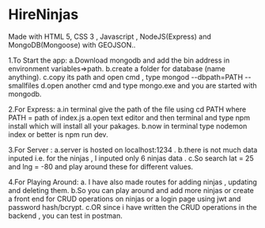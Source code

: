 # HireNinjas
Made with HTML 5, CSS 3 , Javascript , NodeJS(Express) and MongoDB(Mongoose) with GEOJSON..

1.To Start the app:
a.Download mongodb and add the bin address in environment variables=>path.
b.create a folder for database (name anything).
c.copy its path and open cmd , type mongod --dbpath=PATH --smallfiles
d.open another cmd and type mongo.exe and you are started with mongodb.

2.For Express:
a.in terminal give the path of the file using cd PATH where PATH = path of index.js
a.open text editor and then terminal and type npm install which will install all your pakages.
b.now in terminal type nodemon index or better is npm run dev.

3.For Server : 
a.server is hosted on localhost:1234 . 
b.there is not much data inputed i.e. for the ninjas , I inputed only 6 ninjas data .
c.So search lat = 25 and lng = -80 and play around these for different values.

4.For Playing Around:
a. I have also made routes for adding ninjas , updating and deleting them.
b.So you can play around and add more ninjas or create a front end for CRUD operations on ninjas or a login page using jwt and password hash/bcrypt.
c.OR since i have written the CRUD operations in the backend , you can test in postman.
